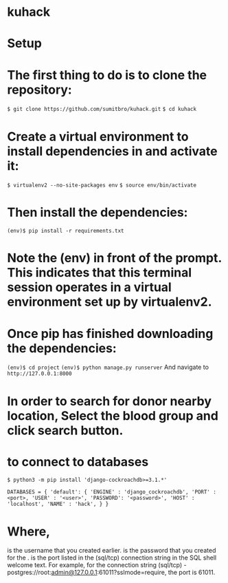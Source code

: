 # kuhack


# Setup
# The first thing to do is to clone the repository:

`$ git clone https://github.com/sumitbro/kuhack.git`
`$ cd kuhack`
# Create a virtual environment to install dependencies in and activate it:

`$ virtualenv2 --no-site-packages env`
`$ source env/bin/activate`
# Then install the dependencies:

`(env)$ pip install -r requirements.txt`
# Note the (env) in front of the prompt. This indicates that this terminal session operates in a virtual environment set up by virtualenv2.

# Once pip has finished downloading the dependencies:

`(env)$ cd project`
`(env)$ python manage.py runserver`
And navigate to `http://127.0.0.1:8000`

# In order to search for donor nearby location, Select the blood group and click search button.

# to connect to databases
`$ python3 -m pip install 'django-cockroachdb>=3.1.*'`

`DATABASES = {
    'default': {
        'ENGINE' : 'django_cockroachdb',
        'PORT' : <port>,
        'USER' : '<user>',
        'PASSWORD': '<password>',
        'HOST' : 'localhost',
        'NAME' : 'hack',
    }
}`

# Where,
 <user> is the username that you created earlier.
<password> is the password that you created for the <user>.
<port> is the port listed in the (sql/tcp) connection string in the SQL shell welcome text. For example, for the connection string (sql/tcp) -postgres://root:admin@127.0.0.1:61011?sslmode=require, the port is 61011.

